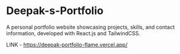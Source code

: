 # Deepak-s-Portfolio
A personal portfolio website showcasing projects, skills, and contact information, developed with React.js and TailwindCSS.


LINK - https://deepak-portfolio-flame.vercel.app/
